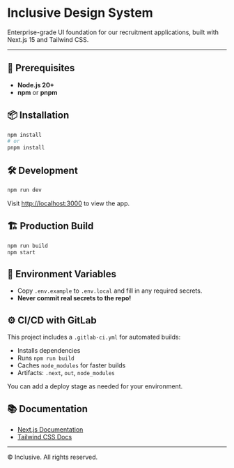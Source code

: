 # Inclusive Design System

Enterprise-grade UI foundation for our recruitment applications, built with Next.js 15 and Tailwind CSS.

---

## 🚀 Prerequisites
- **Node.js 20+**
- **npm** or **pnpm**

## 📦 Installation
```sh
npm install
# or
pnpm install
```

## 🛠️ Development
```sh
npm run dev
```
Visit [http://localhost:3000](http://localhost:3000) to view the app.

## 🏗️ Production Build
```sh
npm run build
npm start
```

## 🔑 Environment Variables
- Copy `.env.example` to `.env.local` and fill in any required secrets.
- **Never commit real secrets to the repo!**

## ⚙️ CI/CD with GitLab
This project includes a `.gitlab-ci.yml` for automated builds:
- Installs dependencies
- Runs `npm run build`
- Caches `node_modules` for faster builds
- Artifacts: `.next`, `out`, `node_modules`

You can add a deploy stage as needed for your environment.

## 📚 Documentation
- [Next.js Documentation](https://nextjs.org/docs)
- [Tailwind CSS Docs](https://tailwindcss.com/docs)

---

© Inclusive. All rights reserved. 